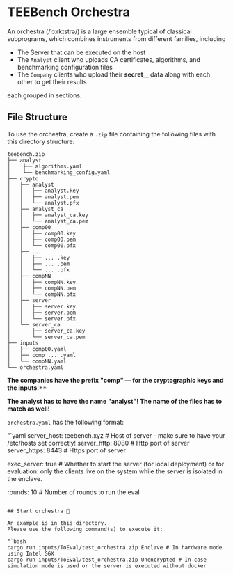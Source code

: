 # TEEBench Orchestra

An orchestra (/ˈɔːrkɪstrə/) is a large ensemble typical of classical subprograms, which combines instruments from different families, including

- The Server that can be executed on the host
- The `Analyst` client who uploads CA certificates, algorithms, and benchmarking configuration files
- The `Company` clients who upload their **secret**__ data along with each other to get their results

each grouped in sections.

## File Structure

To use the orchestra, create a `.zip` file containing the following files with this directory structure:

```
teebench.zip
├── analyst
│    ├── algorithms.yaml
│    └── benchmarking_config.yaml
├── crypto
│   ├── analyst
│   │   ├── analyst.key
│   │   ├── analyst.pem
│   │   └── analyst.pfx
│   ├── analyst_ca
│   │   ├── analyst_ca.key
│   │   └── analyst_ca.pem
│   ├── comp00
│   │   ├── comp00.key
│   │   ├── comp00.pem
│   │   └── comp00.pfx
│   ├── ...
│   │   ├── ... .key
│   │   ├── ... .pem
│   │   └── ... .pfx
│   ├── compNN
│   │   ├── compNN.key
│   │   ├── compNN.pem
│   │   └── compNN.pfx
│   ├── server
│   │   ├── server.key
│   │   ├── server.pem
│   │   └── server.pfx
│   └── server_ca
│       ├── server_ca.key
│       └── server_ca.pem
├── inputs
│   ├── comp00.yaml
│   ├── comp ... .yaml
│   └── compNN.yaml
└── orchestra.yaml
```

**The companies have the prefix "comp" — for the cryptographic keys and the inputs**!**

**The analyst has to have the name "analyst"! The name of the files has to match as well!**

`orchestra.yaml` has the following format:

"`yaml
server_host: teebench.xyz   # Host of server - make sure to have your /etc/hosts set correctly!
server_http: 8080           # Http port of server
server_https: 8443          # Https port of server

exec_server: true           # Whether to start the server (for local deployment) or for evaluation: only the clients live on the system while the server is isolated in the enclave.

rounds: 10                  # Number of rounds to run the eval
```

## Start orchestra 🎵

An example is in this directory.
Please use the following command(s) to execute it:

"`bash
cargo run inputs/ToEval/test_orchestra.zip Enclave # In hardware mode using Intel SGX
cargo run inputs/ToEval/test_orchestra.zip Unencrypted # In case simulation mode is used or the server is executed without docker 
```
